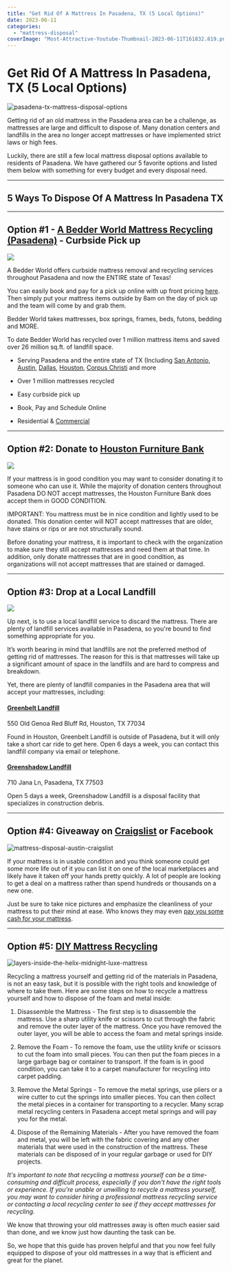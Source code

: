 ```yaml
---
title: "Get Rid Of A Mattress In Pasadena, TX (5 Local Options)"
date: 2023-06-11
categories: 
  - "mattress-disposal"
coverImage: "Most-Attractive-Youtube-Thumbnail-2023-06-11T161832.819.png"
---
```


# Get Rid Of A Mattress In Pasadena, TX (5 Local Options)

![pasadena-tx-mattress-disposal-options](images/Most-Attractive-Youtube-Thumbnail-2023-06-11T161832.819-1024x576.png)

Getting rid of an old mattress in the Pasadena area can be a challenge, as mattresses are large and difficult to dispose of. Many donation centers and landfills in the area no longer accept mattresses or have implemented strict laws or high fees.

Luckily, there are still a few local mattress disposal options available to residents of Pasadena. We have gathered our 5 favorite options and listed them below with something for every budget and every disposal need.

* * *

## 5 Ways To Dispose Of A Mattress In Pasadena TX

* * *

## Option #1 - [A Bedder World Mattress Recycling (Pasadena)](https://www.abedderworld.com/Pasadena-TX) - Curbside Pick up

![](images/Screen-Shot-2023-06-11-at-8.14.20-AM-1024x564.png)

A Bedder World offers curbside mattress removal and recycling services throughout Pasadena and now the ENTIRE state of Texas!

You can easily book and pay for a pick up online with up front pricing [here](https://www.abedderworld.com/book-online/). Then simply put your mattress items outside by 8am on the day of pick up and the team will come by and grab them.

Bedder World takes mattresses, box springs, frames, beds, futons, bedding and MORE.

To date Bedder World has recycled over 1 million mattress items and saved over 26 million sq.ft. of landfill space.

- Serving Pasadena and the entire state of TX (Including [San Antonio](https://www.abedderworld.com/get-rid-of-mattress-san-antonio.html/), [Austin](https://www.abedderworld.com/get-rid-of-mattress-austin.html/), [Dallas](https://www.abedderworld.com/dallas-mattress-disposal-options.html/), [Houston](https://www.abedderworld.com/get-rid-of-mattress-houston.html/), [Corpus Christi](https://www.abedderworld.com/how-to-get-rid-of-a-mattress-in-corpus-christi-tx-local-options.html/) and more

- Over 1 million mattresses recycled

- Easy curbside pick up

- Book, Pay and Schedule Online

- Residential & [Commercial](https://www.abedderworld.com/commercial/)

* * *

## Option #2: Donate to [Houston Furniture Bank](https://houstonfurniturebank.org/)

![](images/hfb-logo-retina.png)

If your mattress is in good condition you may want to consider donating it to someone who can use it. While the majority of donation centers throughout Pasadena DO NOT accept mattresses, the Houston Furniture Bank does accept them in GOOD CONDITION.

IMPORTANT: You mattress must be in nice condition and lightly used to be donated. This donation center will NOT accept mattresses that are older, have stains or rips or are not structurally sound.

Before donating your mattress, it is important to check with the organization to make sure they still accept mattresses and need them at that time. In addition, only donate mattresses that are in good condition, as organizations will not accept mattresses that are stained or damaged.

* * *

## Option #3: Drop at a Local Landfill 

![](images/landfillpicture-1024x769.jpeg)

Up next, is to use a local landfill service to discard the mattress. There are plenty of landfill services available in Pasadena, so you're bound to find something appropriate for you.

It’s worth bearing in mind that landfills are not the preferred method of getting rid of mattresses. The reason for this is that mattresses will take up a significant amount of space in the landfills and are hard to compress and breakdown.

Yet, there are plenty of landfill companies in the Pasadena area that will accept your mattresses, including:

#### [**Greenbelt Landfill**](https://wastebits.com/locator/location/greenbelt-landfill)

550 Old Genoa Red Bluff Rd, Houston, TX 77034

Found in Houston, Greenbelt Landfill is outside of Pasadena, but it will only take a short car ride to get here. Open 6 days a week, you can contact this landfill company via email or telephone.

#### [**Greenshadow Landfill**](https://www.wmsolutions.com/locations/details/id/103)

710 Jana Ln, Pasadena, TX 77503

Open 5 days a week, Greenshadow Landfill is a disposal facility that specializes in construction debris.

* * *

## Option #4: Giveaway on [Craigslist](https://laredo.craigslist.org/) or Facebook

![mattress-disposal-austin-craigslist](images/Screen-Shot-2019-12-11-at-8.06.07-AM-edited.png)

If your mattress is in usable condition and you think someone could get some more life out of it you can list it on one of the local marketplaces and likely have it taken off your hands pretty quickly. A lot of people are looking to get a deal on a mattress rather than spend hundreds or thousands on a new one.

Just be sure to take nice pictures and emphasize the cleanliness of your mattress to put their mind at ease. Who knows they may even [pay you some cash for your mattress](https://www.abedderworld.com/is-it-illegal-to-sell-a-used-mattress-state-by-state-guide.html/).

* * *

## Option #5: [DIY Mattress Recycling](https://www.abedderworld.com/how-to-recycle-a-mattress/)

![layers-inside-the-helix-midnight-luxe-mattress](images/IMG_4214-768x1024.jpeg)

Recycling a mattress yourself and getting rid of the materials in Pasadena, is not an easy task, but it is possible with the right tools and knowledge of where to take them. Here are some steps on how to recycle a mattress yourself and how to dispose of the foam and metal inside:

1. Disassemble the Mattress - The first step is to disassemble the mattress. Use a sharp utility knife or scissors to cut through the fabric and remove the outer layer of the mattress. Once you have removed the outer layer, you will be able to access the foam and metal springs inside.

3. Remove the Foam - To remove the foam, use the utility knife or scissors to cut the foam into small pieces. You can then put the foam pieces in a large garbage bag or container to transport. If the foam is in good condition, you can take it to a carpet manufacturer for recycling into carpet padding.

5. Remove the Metal Springs - To remove the metal springs, use pliers or a wire cutter to cut the springs into smaller pieces. You can then collect the metal pieces in a container for transporting to a recycler. Many scrap metal recycling centers in Pasadena accept metal springs and will pay you for the metal.

7. Dispose of the Remaining Materials - After you have removed the foam and metal, you will be left with the fabric covering and any other materials that were used in the construction of the mattress. These materials can be disposed of in your regular garbage or used for DIY projects.

_It's important to note that recycling a mattress yourself can be a time-consuming and difficult process, especially if you don't have the right tools or experience. If you're unable or unwilling to recycle a mattress yourself, you may want to consider hiring a professional mattress recycling service or contacting a local recycling center to see if they accept mattresses for recycling._

We know that throwing your old mattresses away is often much easier said than done, and we know just how daunting the task can be.

So, we hope that this guide has proven helpful and that you now feel fully equipped to dispose of your old mattresses in a way that is efficient and great for the planet.
